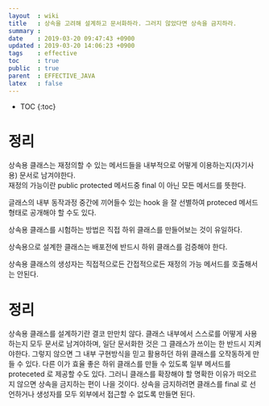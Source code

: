 ```yaml
---
layout  : wiki
title   : 상속을 고려해 설계하고 문서화하라. 그러지 않았다면 상속을 금지하라.
summary : 
date    : 2019-03-20 09:47:43 +0900
updated : 2019-03-20 14:06:23 +0900
tags    : effective
toc     : true
public  : true
parent  : EFFECTIVE_JAVA
latex   : false
---
```

* TOC
{:toc}

# 정리 
상속용 클래스는 재정의할 수 있는 메서드들을 내부적으로 어떻게 이용하는지(자기사용) 문서로 남겨야한다.   
재정의 가능이란 public protected 메서드중 final 이 아닌 모든 메서드를 뜻한다.  

글래스의 내부 동작과정 중간에 끼어들수 있는 hook 을 잘 선별하여 proteced 메서드 형태로 공개해야 할 수도 있다.  

상속용 클래스를 시험하는 방법은 직접 하위 클래스를 만들어보는 것이 유일하다.

상속용으로 설계한 클래스는 배포전에 반드시 하위 클래스를 검증해야 한다.

상속용 클래스의 생성자는 직접적으로든 간접적으로든 재정의 가능 메서드를 호출해서는 안된다.



# 정리
상속용 클래스를 설계하기란 결코 만만치 않다. 클래스 내부에서 스스로를 어떻게 사용하는지 모두 문서로 남겨야하며, 
일단 문서화한 것은 그 클래스가 쓰이는 한 반드시 지켜야한다. 그렇지 않으면 그 내부 구현방식을 믿고 활용하던 하위 클래스를
오작동하게 만들 수 있다. 다른 이가 효율 좋은 하위 클래스를 만들 수 있도록 일부 메서드를 proteceted 로 제공할 수도 있다.
그러니 클래스를 확장해야 할 명확한 이유가 떠오르지 않으면 상속을 금지하는 편이 나을 것이다.
상속을 금지하려면 클래스를 final 로 선언하거나 생성자를 모두 외부에서 접근할 수 없도록 만들면 된다. 

  
  
  
